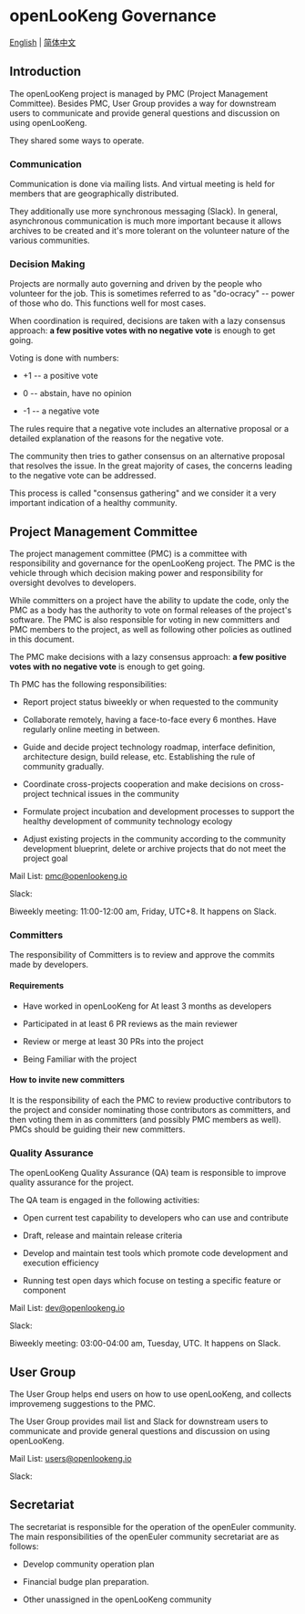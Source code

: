 # openLooKeng Governance

[English](./governance.md) | [简体中文](./governance_cn.md)


## Introduction

The openLooKeng project is managed by PMC (Project Management Committee). Besides PMC, User Group provides a way for downstream users to communicate and provide general questions and discussion on using openLooKeng.

They shared some ways to operate.

### Communication

Communication is done via mailing lists. And virtual meeting is held for members that are geographically distributed.

They additionally use more synchronous messaging (Slack). In general, asynchronous communication is much more important because it allows archives to be created and it's more tolerant on the volunteer nature of the various communities.

### Decision Making

Projects are normally auto governing and driven by the people who volunteer for the job. This is sometimes referred to as "do-ocracy" -- power of those who do. This functions well for most cases.

When coordination is required, decisions are taken with a lazy consensus approach: **a few positive votes with no negative vote** is enough to get going.

Voting is done with numbers:

- +1 -- a positive vote

- 0 -- abstain, have no opinion

- -1 -- a negative vote

The rules require that a negative vote includes an alternative proposal or a detailed explanation of the reasons for the negative vote.

The community then tries to gather consensus on an alternative proposal that resolves the issue. In the great majority of cases, the concerns leading to the negative vote can be addressed.

This process is called "consensus gathering" and we consider it a very important indication of a healthy community.

## Project Management Committee

The project management committee (PMC) is a committee with responsibility and governance for the openLooKeng project. The PMC is the vehicle through which decision making power and responsibility for oversight devolves to developers.

While committers on a project have the ability to update the code, only the PMC as a body has the authority to vote on formal releases of the project's software. The PMC is also responsible for voting in new committers and PMC members to the project, as well as following other policies as outlined in this document.

The PMC make decisions with a lazy consensus approach: **a few positive votes with no negative vote** is enough to get going.

Th PMC has the following responsibilities:

- Report project status biweekly or when requested to the community

- Collaborate remotely, having a face-to-face every 6 monthes. Have regularly online meeting in between.

- Guide and decide project technology roadmap, interface definition, architecture design, build release, etc. Establishing the rule of community gradually.

- Coordinate cross-projects cooperation and make decisions on cross-project technical issues in the community

- Formulate project incubation and development processes to support the healthy development of community technology ecology

- Adjust existing projects in the community according to the community development blueprint, delete or archive projects that do not meet the project goal

Mail List: pmc@openlookeng.io

Slack: 

Biweekly meeting: 11:00-12:00 am, Friday, UTC+8. It happens on Slack.

### Committers

The responsibility of Committers is to review and approve the commits made by developers.

#### Requirements

+ Have worked in openLooKeng for At least 3 months as developers

+ Participated in at least 6 PR reviews as the main reviewer

+ Review or merge at least 30 PRs into the project

+ Being Familiar with the project

#### How to invite new committers

It is the responsibility of each the PMC to review productive contributors to the project and consider nominating those contributors as committers, and then voting them in as committers (and possibly PMC members as well). PMCs should be guiding their new committers.

### Quality Assurance

The openLooKeng Quality Assurance (QA) team is responsible to improve quality assurance for the project.

The QA team is engaged in the following activities:

- Open current test capability to developers who can use and contribute

- Draft, release and maintain release criteria

- Develop and maintain test tools which promote code development and execution efficiency

- Running test open days which focuse on testing a specific feature or component

Mail List: dev@openlookeng.io

Slack: 

Biweekly meeting: 03:00-04:00 am, Tuesday, UTC. It happens on Slack.

## User Group

The User Group helps end users on how to use openLooKeng, and collects improvemeng suggestions to the PMC.

The User Group provides mail list and Slack for downstream users to communicate and provide general questions and discussion on using openLooKeng.

Mail List: users@openlookeng.io

Slack: 

## Secretariat

The secretariat is responsible for the operation of the openEuler community. The main responsibilities of the openEuler community secretariat are as follows:

- Develop community operation plan

- Financial budge plan preparation.

- Other unassigned in the openLooKeng community
